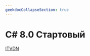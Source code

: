 ```yaml
---
geekdocCollapseSection: true
---
```


# C# 8.0 Стартовый

[ITVDN](https://itvdn.com/ru/video/procedural-programming-csharp)